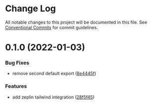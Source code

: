# Change Log

All notable changes to this project will be documented in this file.
See [Conventional Commits](https://conventionalcommits.org) for commit guidelines.

# 0.1.0 (2022-01-03)


### Bug Fixes

* remove second default export ([8e4445f](https://github.com/bothrs/open-source/commit/8e4445fa40e2caef15922e517acf615adbb66ba2))


### Features

* add zeplin tailwind integration ([28f5f45](https://github.com/bothrs/open-source/commit/28f5f452b8c9d9ce3e8cd46764e8720d3e16fafe))
